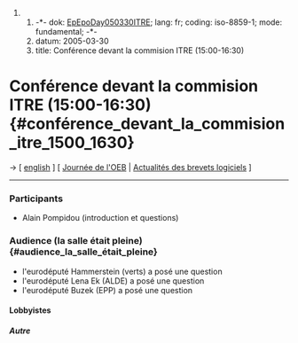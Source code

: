 1.  1.  -\*- dok: [EpEpoDay050330ITRE](EpEpoDay050330 "wikilink"); lang:
        fr; coding: iso-8859-1; mode: fundamental; -\*-
    2.  datum: 2005-03-30
    3.  title: Conférence devant la commision ITRE (15:00-16:30)

# Conférence devant la commision ITRE (15:00-16:30) {#conférence_devant_la_commision_itre_1500_1630}

-\> \[ [ english](EpEpoDay050330ITREEn "wikilink") \] \[ [ Journée de
l\'OEB](EpEpoDay05Fr "wikilink") \| [ Actualités des brevets
logiciels](SwpatcninoFr "wikilink") \]

------------------------------------------------------------------------

### Participants

-   Alain Pompidou (introduction et questions)

### Audience (la salle était pleine) {#audience_la_salle_était_pleine}

-   l\'eurodéputé Hammerstein (verts) a posé une question
-   l\'eurodéputé Lena Ek (ALDE) a posé une question
-   l\'eurodéputé Buzek (EPP) a posé une question

#### Lobbyistes

##### Autre
